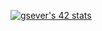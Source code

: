[![gsever's 42 stats](https://badge42.herokuapp.com/api/stats/gsever?darkmode=true&privacyName=true)](https://github.com/JaeSeoKim/badge42)
